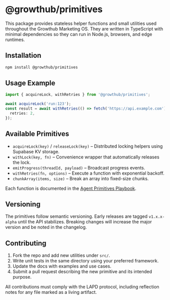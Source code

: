 # @growthub/primitives

This package provides stateless helper functions and small utilities used throughout the Growthub Marketing OS. They are written in TypeScript with minimal dependencies so they can run in Node.js, browsers, and edge runtimes.

## Installation

```bash
npm install @growthub/primitives
```

## Usage Example

```ts
import { acquireLock, withRetries } from '@growthub/primitives';

await acquireLock('run:123');
const result = await withRetries(() => fetch('https://api.example.com'), {
  retries: 2,
});
```

## Available Primitives

- `acquireLock(key)` / `releaseLock(key)` – Distributed locking helpers using Supabase KV storage.
- `withLock(key, fn)` – Convenience wrapper that automatically releases the lock.
- `emitProgress(threadId, payload)` – Broadcast progress events.
- `withRetries(fn, options)` – Execute a function with exponential backoff.
- `chunkArray(items, size)` – Break an array into fixed-size chunks.

Each function is documented in the [Agent Primitives Playbook](../../docs/agent-primitives-playbook.md).

## Versioning

The primitives follow semantic versioning. Early releases are tagged `v1.x.x-alpha` until the API stabilizes. Breaking changes will increase the major version and be noted in the changelog.

## Contributing

1. Fork the repo and add new utilities under `src/`.
2. Write unit tests in the same directory using your preferred framework.
3. Update the docs with examples and use cases.
4. Submit a pull request describing the new primitive and its intended purpose.

All contributions must comply with the LAPD protocol, including reflection notes for any file marked as a living artifact. 